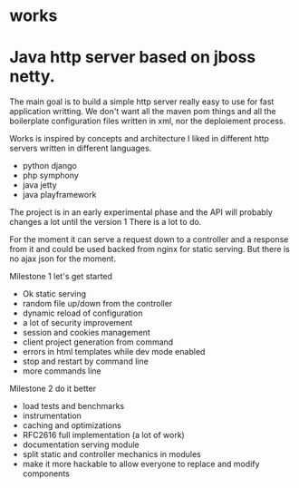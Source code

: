 # works 
# Java http server based on jboss netty.

The main goal is to build a simple http server really easy to use for fast application writting. We don't want all the maven pom things and all the boilerplate configuration files written in xml, nor the deploiement process. 

Works is inspired by concepts and architecture I liked in different http servers written in different languages.
* python django
* php symphony
* java jetty
* java playframework

The project is in an early experimental phase and the API will probably changes a lot until the version 1
There is a lot to do.

For the moment it can serve a request down to a controller and a response from it and could be used backed from nginx for static serving. But there is no ajax json for the moment.



Milestone 1 let's get started
* Ok static serving 
* random file up/down from the controller
* dynamic reload of configuration
* a lot of security improvement
* session and cookies management
* client project generation from command
* errors in html templates while dev mode enabled
* stop and restart by command line
* more commands line

Milestone 2 do it better
* load tests and benchmarks
* instrumentation
* caching and optimizations
* RFC2616 full implementation (a lot of work)
* documentation serving module
* split static and controller mechanics in modules
* make it more hackable to allow everyone to replace and modify components


 

